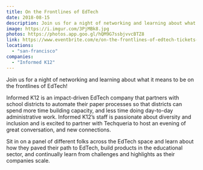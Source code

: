 ```yaml
---
title: On the Frontlines of EdTech
date: 2018-08-15
description: Join us for a night of networking and learning about what it means to be on the frontlines of EdTech!
image: https://i.imgur.com/3PjMBk8.jpg
photos: https://photos.app.goo.gl/hQM9G7ssbjvvcBTZ8
link: https://www.eventbrite.com/e/on-the-frontlines-of-edtech-tickets-48699684066#
locations:
  - "san-francisco"
companies:
  - "Informed K12"
---
```


Join us for a night of networking and learning about what it means to be on the frontlines of EdTech!

Informed K12 is an impact-driven EdTech company that partners with school districts to automate their paper processes so that districts can spend more time building capacity, and less time doing day-to-day administrative work. Informed K12’s staff is passionate about diversity and inclusion and is excited to partner with Techqueria to host an evening of great conversation, and new connections.

Sit in on a panel of different folks across the EdTech space and learn about how they paved their path to EdTech, build products in the educational sector, and continually learn from challenges and highlights as their companies scale.
